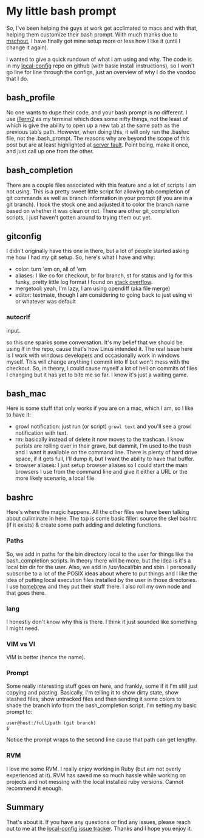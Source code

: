 # My little bash prompt

So, I've been helping the guys at work get acclimated to macs and with that, helping them customize their bash prompt. With much thanks due to [mschout](https://github.com/mschout), I have finally got mine setup more or less how I like it (until I change it again).

I wanted to give a quick rundown of what I am using and why. The code is in my [local-config](https://github.com/craveytrain/local-config) repo on github (with basic install instructions), so I won't go line for line through the configs, just an overview of why I do the voodoo that I do.

## bash_profile

No one wants to dupe their code, and your bash prompt is no different. I use [iTerm2](http://www.iterm2.com/) as my terminal which does some nifty things, not the least of which is give the ability to open up a new tab at the same path as the previous tab's path. However, when doing this, it will only run the .bashrc file, not the .bash_prompt. The reasons why are beyond the scope of this post but are at least highlighted at [server fault](http://serverfault.com/questions/8882/what-is-the-difference-between-a-login-and-an-interactive-bash-shell). Point being, make it once, and just call up one from the other.

## bash_completion

There are a couple files associated with this feature and a lot of scripts I am not using. This is a pretty sweet little script for allowing tab completion of git commands as well as branch information in your prompt (if you are in a git branch). I took the stock one and adjusted it to color the branch name based on whether it was clean or not. There are other git_completion scripts, I just haven't gotten around to trying them out yet.

## gitconfig

I didn't originally have this one in there, but a lot of people started asking me how I had my git setup. So, here's what I have and why:

* color: turn 'em on, all of 'em
* aliases: I like co for checkout, br for branch, st for status and lg for this funky, pretty little log format I found on [stack overflow](http://stackoverflow.com/questions/267761/what-does-your-gitconfig-contain).
* mergetool: yeah, I'm lazy, I am using opendiff (aka file merge)
* editor: textmate, though I am considering to going back to just using vi or whatever was default

### autocrlf
input.

so this one sparks some conversation. It's my belief that we should be using lf in the repo, cause that's how Linus intended it. The real issue here is I work with windows developers and occasionally work in windows myself. This will change anything I commit into lf but won't mess with the checkout. So, in theory, I could cause myself a lot of hell on commits of files I changing but it has yet to bite me so far. I know it's just a waiting game.

## bash_mac

Here is some stuff that only works if you are on a mac, which I am, so I like to have it:

* growl notification: just run (or script) `growl text` and you'll see a growl notification with text.
* rm: basically instead of delete it now moves to the trashcan. I know purists are rolling over in their grave, but dammit, I'm used to the trash and I want it available on the command line. There is plenty of hard drive space, if it gets full, I'll dump it, but I want the ability to have that buffer.
* browser aliases: I just setup browser aliases so I could start the main browsers I use from the command line and give it either a URL or the more likely scenario, a local file

## bashrc

Here's where the magic happens. All the other files we have been talking about culiminate in here. The top is some basic filler: source the skel bashrc (if it exists) & create some path adding and deleting functions.

### Paths

So, we add in paths for the bin directory local to the user for things like the bash_completion scripts. In theory there will be more, but the idea is it's a local bin dir for the user. Also, we add in /usr/local/bin and sbin. I personally subscribe to a lot of the POSIX ideas about where to put things and I like the idea of putting local execution files installed by the user in those directories. I use [homebrew](http://mxcl.github.com/homebrew/) and they put their stuff there. I also roll my own node and that goes there.

### lang
I honestly don't know why this is there. I think it just sounded like something I might need.

### VIM vs VI
VIM is better (hence the name).

### Prompt

Some really interesting stuff goes on here, and frankly, some if it I'm still just copying and pasting. Basically, I'm telling it to show dirty state, show stashed files, show untracked files and then sending it some colors to shade the branch info from the bash_completion script. I'm setting my basic prompt to:

	user@host:/full/path (git branch)
	$
	
Notice the prompt wraps to the second line cause that path can get lengthy.

### RVM
I love me some RVM. I really enjoy working in Ruby (but am not overly experienced at it). RVM has saved me so much hassle while working on projects and not messing with the local installed ruby versions. Cannot recommend it enough.


## Summary
That's about it. If you have any questions or find any issues, please reach out to me at the [local-config issue tracker](https://github.com/craveytrain/local-config/issues). Thanks and I hope you enjoy it.